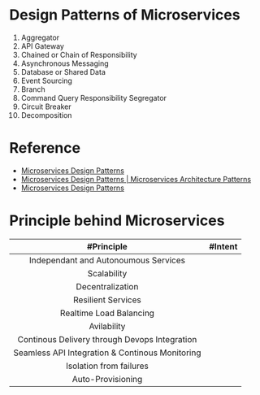 # Design Patterns of Microservices

1. Aggregator
2. API Gateway
3. Chained or Chain of Responsibility
4. Asynchronous Messaging
5. Database or Shared Data
6. Event Sourcing
7. Branch
8. Command Query Responsibility Segregator
9. Circuit Breaker
10. Decomposition

# Reference
* [Microservices Design Patterns](https://www.edureka.co/blog/microservices-design-patterns#DesignPatternsofMicroservices)
* [Microservices Design Patterns | Microservices Architecture Patterns](https://www.youtube.com/watch?v=xuH81XGWeGQ)
* [Microservices Design Patterns](https://www.youtube.com/watch?v=xuH81XGWeGQ)

# Principle behind Microservices
| #Principle  | #Intent |
| :---: | :---: | 
| Independant and Autonoumous Services |  |
| Scalability |   |
| Decentralization |  |
| Resilient Services |   |
| Realtime Load Balancing |  |
| Avilability |  |
| Continous Delivery through Devops Integration |  |
| Seamless API Integration & Continous Monitoring |  |
| Isolation from failures  | | 
| Auto-Provisioning | |
